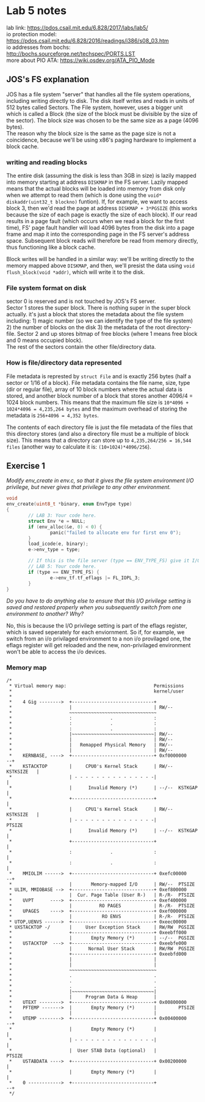 # Lab 5 notes
lab link: https://pdos.csail.mit.edu/6.828/2017/labs/lab5/  
io protection model: https://pdos.csail.mit.edu/6.828/2016/readings/i386/s08_03.htm  
io addresses from bochs: http://bochs.sourceforge.net/techspec/PORTS.LST   
more about PIO ATA: https://wiki.osdev.org/ATA_PIO_Mode  

## JOS's FS explanation
JOS has a file system "server" that handles all the file system operations, including writing directly to disk. The disk itself writes and reads in units of 512 bytes called Sectors. The File system, however, uses a bigger unit which is called a Block (the size of the block must be  divisible by the size of the sector). The block size was chosen to be the same size as a page (4096 bytes).  
The reason why the block size is the same as the page size is not a coincidence, because we'll be using x86's paging hardware to implement a block cache.

### writing and reading blocks
The entire disk (assuming the disk is less than 3GB in size) is lazily mapped into memory starting at address `DISKMAP` in the FS server. Lazily mapped means that the actual blocks will be loaded into memory from disk only when we attempt to read them (which is done using the `void* diskaddr(uint32_t blockno)` funtion). If, for example, we want to access block 3, then we'd read the page at address `DISKMAP + 3*PGSIZE` (this works because the size of each page is exactly the size of each block). If our read results in a page fault (which occurs when we read a block for the first time), FS' page fault handler will load 4096 bytes from the disk into a page frame and map it into the corresponding page in the FS server's address space. Subsequent block reads will therefore be read from memory directly, thus functioning like a block cache.  

Block writes will be handled in a similar way: we'll be writing directly to the memory mapped above `DISKMAP`, and then, we'll presist the data using `void flush_block(void *addr)`, which will write it to the disk.

### File system format on disk
sector 0 is reserved and is not touched by JOS's FS server.  
Sector 1 stores the super block. There is nothing super in the super block actually. it's just a block that stores the metadata about the file system including: 1) magic number (so we can identify the type of the file system) 2) the number of blocks on the disk 3) the metadata of the root directory-file.
Sector 2 and up stores bitmap of free blocks (where 1 means free block and 0 means occupied block).   
The rest of the sectors contain the other file/directory data.

### How is file/directory data represented
File metadata is represted by `struct File` and is exactly 256 bytes (half a sector or 1/16 of a block). File metadata contains the file name, size, type (dir or regular file), array of 10 block numbers where the actual data is stored, and another block number of a block that stores another 4096/4 = 1024 block numbers. This means that the maximum file size is `10*4096 + 1024*4096 = 4,235,264 bytes` and the maximum overhead of storing the metadata is `256+4096 = 4,352 bytes`.  

The contents of each directory file is just the file metadata of the files that this directory stores (and also a directory file must be a multiple of block size). This means that a directory can store up to `4,235,264/256 = 16,544 files` (another way to calculate it is: `(10+1024)*4096/256`).


## Exercise 1
_Modify env\_create in env.c, so that it gives the file system environment I/O privilege, but never gives that privilege to any other environment._  
```C
void
env_create(uint8_t *binary, enum EnvType type)
{
        // LAB 3: Your code here.
        struct Env *e = NULL;
        if (env_alloc(&e, 0) < 0) {
                panic("failed to allocate env for first env 0");
        }
        load_icode(e, binary);
        e->env_type = type;

        // If this is the file server (type == ENV_TYPE_FS) give it I/O privileges.
        // LAB 5: Your code here.
        if (type == ENV_TYPE_FS) {
                e->env_tf.tf_eflags |= FL_IOPL_3;
        }
}
```
_Do you have to do anything else to ensure that this I/O privilege setting is saved and restored properly when you subsequently switch from one environment to another? Why?_  

No, this is because the  I/O privilege setting is part of the eflags register, which is saved seperately for each enviornment. So if, for example, we switch from an i/o privilaged environment to a non i/o provilaged one, the eflags register will get reloaded and the new, non-privilaged environment won't be able to access the i/o devices.

### Memory map
```
/*
 * Virtual memory map:                                Permissions
 *                                                    kernel/user
 *
 *    4 Gig -------->  +------------------------------+
 *                     |                              | RW/--
 *                     ~~~~~~~~~~~~~~~~~~~~~~~~~~~~~~~~
 *                     :              .               :
 *                     :              .               :
 *                     :              .               :
 *                     |~~~~~~~~~~~~~~~~~~~~~~~~~~~~~~| RW/--
 *                     |                              | RW/--
 *                     |   Remapped Physical Memory   | RW/--
 *                     |                              | RW/--
 *    KERNBASE, ---->  +------------------------------+ 0xf0000000      --+
 *    KSTACKTOP        |     CPU0's Kernel Stack      | RW/--  KSTKSIZE   |
 *                     | - - - - - - - - - - - - - - -|                   |
 *                     |      Invalid Memory (*)      | --/--  KSTKGAP    |
 *                     +------------------------------+                   |
 *                     |     CPU1's Kernel Stack      | RW/--  KSTKSIZE   |
 *                     | - - - - - - - - - - - - - - -|                 PTSIZE
 *                     |      Invalid Memory (*)      | --/--  KSTKGAP    |
 *                     +------------------------------+                   |
 *                     :              .               :                   |
 *                     :              .               :                   |
 *    MMIOLIM ------>  +------------------------------+ 0xefc00000      --+
 *                     |       Memory-mapped I/O      | RW/--  PTSIZE
 * ULIM, MMIOBASE -->  +------------------------------+ 0xef800000
 *                     |  Cur. Page Table (User R-)   | R-/R-  PTSIZE
 *    UVPT      ---->  +------------------------------+ 0xef400000
 *                     |          RO PAGES            | R-/R-  PTSIZE
 *    UPAGES    ---->  +------------------------------+ 0xef000000
 *                     |           RO ENVS            | R-/R-  PTSIZE
 * UTOP,UENVS ------>  +------------------------------+ 0xeec00000
 * UXSTACKTOP -/       |     User Exception Stack     | RW/RW  PGSIZE
 *                     +------------------------------+ 0xeebff000
 *                     |       Empty Memory (*)       | --/--  PGSIZE
 *    USTACKTOP  --->  +------------------------------+ 0xeebfe000
 *                     |      Normal User Stack       | RW/RW  PGSIZE
 *                     +------------------------------+ 0xeebfd000
 *                     |                              |
 *                     |                              |
 *                     ~~~~~~~~~~~~~~~~~~~~~~~~~~~~~~~~
 *                     .                              .
 *                     .                              .
 *                     .                              .
 *                     |~~~~~~~~~~~~~~~~~~~~~~~~~~~~~~|
 *                     |     Program Data & Heap      |
 *    UTEXT -------->  +------------------------------+ 0x00800000
 *    PFTEMP ------->  |       Empty Memory (*)       |        PTSIZE
 *                     |                              |
 *    UTEMP -------->  +------------------------------+ 0x00400000      --+
 *                     |       Empty Memory (*)       |                   |
 *                     | - - - - - - - - - - - - - - -|                   |
 *                     |  User STAB Data (optional)   |                 PTSIZE
 *    USTABDATA ---->  +------------------------------+ 0x00200000        |
 *                     |       Empty Memory (*)       |                   |
 *    0 ------------>  +------------------------------+                 --+
 */
```
